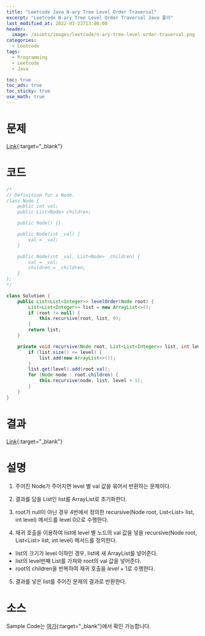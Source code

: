 ```yaml
---
title: "Leetcode Java N-ary Tree Level Order Traversal"
excerpt: "Leetcode N-ary Tree Level Order Traversal Java 풀이"
last_modified_at: 2022-03-23T13:00:00
header:
  image: /assets/images/leetcode/n-ary-tree-level-order-traversal.png
categories:
  - Leetcode
tags:
  - Programming
  - Leetcode
  - Java

toc: true
toc_ads: true
toc_sticky: true
use_math: true
---
```

# 문제
[Link](https://leetcode.com/problems/n-ary-tree-level-order-traversal/){:target="_blank"}

# 코드
```java
/*
// Definition for a Node.
class Node {
    public int val;
    public List<Node> children;

    public Node() {}

    public Node(int _val) {
        val = _val;
    }

    public Node(int _val, List<Node> _children) {
        val = _val;
        children = _children;
    }
};
*/

class Solution {
	public List<List<Integer>> levelOrder(Node root) {
		List<List<Integer>> list = new ArrayList<>();
		if (root != null) {
			this.recursive(root, list, 0);
		}
		return list;
	}

	private void recursive(Node root, List<List<Integer>> list, int level) {
		if (list.size() <= level) {
			list.add(new ArrayList<>());
		}
		list.get(level).add(root.val);
		for (Node node : root.children) {
			this.recursive(node, list, level + 1);
		}
	}
}
```

# 결과
[Link](https://leetcode.com/submissions/detail/665501111/){:target="_blank"}

# 설명
1. 주어진 Node가 주어지면 level 별 val 값을 묶어서 반환하는 문제이다.

2. 결과를 담을 List인 list를 ArrayList로 초기화한다.

3. root가 null이 아닌 경우 4번에서 정의한 recursive(Node root, List<List<Integer>> list, int level) 메서드를 level 0으로 수행한다.

4. 재귀 호출을 이용하여 list에 level 별 노드의 val 값을 넣을 recursive(Node root, List<List<Integer>> list, int level) 메서드를 정의한다.
- list의 크기가 level 이하인 경우, list에 새 ArrayList를 넣어준다.
- list의 level번째 List를 가져와 root의 val 값을 넣어준다.
- root의 children을 반복하여 재귀 호출을 $level + 1$로 수행한다.

5. 결과를 넣은 list를 주어진 문제의 결과로 반환한다.

# 소스
Sample Code는 [여기](https://github.com/GracefulSoul/leetcode/blob/master/src/main/java/gracefulsoul/problems/NaryTreeLevelOrderTraversal.java){:target="_blank"}에서 확인 가능합니다.